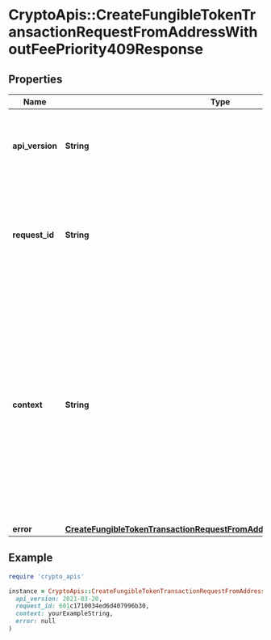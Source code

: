 # CryptoApis::CreateFungibleTokenTransactionRequestFromAddressWithoutFeePriority409Response

## Properties

| Name | Type | Description | Notes |
| ---- | ---- | ----------- | ----- |
| **api_version** | **String** | Specifies the version of the API that incorporates this endpoint. |  |
| **request_id** | **String** | Defines the ID of the request. The &#x60;requestId&#x60; is generated by Crypto APIs and it&#39;s unique for every request. |  |
| **context** | **String** | In batch situations the user can use the context to correlate responses with requests. This property is present regardless of whether the response was successful or returned as an error. &#x60;context&#x60; is specified by the user. | [optional] |
| **error** | [**CreateFungibleTokenTransactionRequestFromAddressWithoutFeePriorityE409**](CreateFungibleTokenTransactionRequestFromAddressWithoutFeePriorityE409.md) |  |  |

## Example

```ruby
require 'crypto_apis'

instance = CryptoApis::CreateFungibleTokenTransactionRequestFromAddressWithoutFeePriority409Response.new(
  api_version: 2021-03-20,
  request_id: 601c1710034ed6d407996b30,
  context: yourExampleString,
  error: null
)
```


